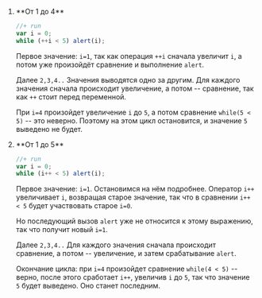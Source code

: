 <ol>
<li>**От 1 до 4**

```js
//+ run
var i = 0;
while (++i < 5) alert(i);
```

Первое значение: `i=1`, так как операция `++i` сначала увеличит `i`, а потом уже произойдёт сравнение и выполнение `alert`.

Далее `2,3,4..` Значения выводятся одно за другим. Для каждого значения сначала происходит увеличение, а потом -- сравнение, так как `++` стоит перед переменной. 

При `i=4` произойдет увеличение `i` до `5`, а потом сравнение `while(5 < 5)` -- это неверно. Поэтому на этом цикл остановится, и значение `5` выведено не будет.
</li>
<li>**От 1 до 5**

```js
//+ run
var i = 0;
while (i++ < 5) alert(i);
```

Первое значение: `i=1`. Остановимся на нём подробнее. Оператор `i++` увеличивает `i`, возвращая старое значение, так что в сравнении `i++ < 5` будет участвовать старое `i=0`.

Но последующий вызов `alert` уже не относится к этому выражению, так что получит новый `i=1`.

Далее `2,3,4..` Для каждого значения сначала происходит сравнение, а потом -- увеличение, и затем срабатывание `alert`.

Окончание цикла: при `i=4` произойдет сравнение `while(4 < 5)` -- верно, после этого сработает `i++`, увеличив  `i` до `5`, так что значение `5` будет выведено. Оно станет последним.</li>
</ol>